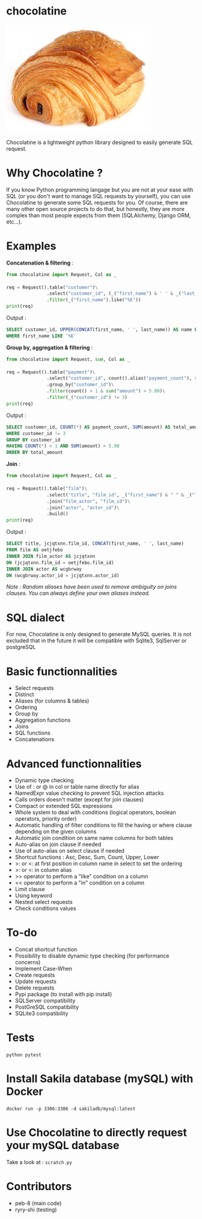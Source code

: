 # chocolatine

![Image](logo.jpg)

Chocolatine is a lightweight python library designed to easily generate SQL request.

# Why Chocolatine ?

If you know Python programming langage but you are not at your ease with SQL (or you don't want to manage SQL requests by yourself), you can use Chocolatine to generate some SQL requests for you.
Of course, there are many other open source projects to do that, but honestly, they are more complex than most people expects from them (SQLAlchemy, Django ORM, etc...).

# Examples

__Concatenation & filtering__ :
```python
from chocolatine import Request, Col as _

req = Request().table("customer")\
               .select("customer_id", (_("first_name") & ' ' & _("last_name")).upper().alias(">name"))\
               .filter(_("first_name").like("%E"))
print(req)
```
Output :
```SQL
SELECT customer_id, UPPER(CONCAT(first_name, ' ', last_name)) AS name FROM customer
WHERE first_name LIKE '%E'
```

__Group by, aggregation & filtering__ :
```python
from chocolatine import Request, sum, Col as _

req = Request().table("payment")\
               .select("customer_id", count().alias("payment_count"), sum("amount").alias("total_amount").order())\
               .group_by("customer_id")\
               .filter(count() > 1 & sum("amount") > 5.00)\
               .filter(_("customer_id") != 3)
print(req)
```
Output :
```SQL
SELECT customer_id, COUNT(*) AS payment_count, SUM(amount) AS total_amount FROM payment
WHERE customer_id != 3
GROUP BY customer_id
HAVING COUNT(*) > 1 AND SUM(amount) > 5.00
ORDER BY total_amount
```

__Join__ :
```python
from chocolatine import Request, Col as _

req = Request().table("film")\
               .select("title", "film_id", _("first_name") & " " & _("last_name"))\
               .join("film_actor", "film_id")\
               .join("actor", "actor_id")\
               .build()
print(req)
```
Output :
```SQL
SELECT title, jcjqtxnn.film_id, CONCAT(first_name, ' ', last_name)
FROM film AS oetjfebo
INNER JOIN film_actor AS jcjqtxnn
ON (jcjqtxnn.film_id = oetjfebo.film_id)
INNER JOIN actor AS wcgbrway
ON (wcgbrway.actor_id = jcjqtxnn.actor_id)
```

_Note : Random aliases have been used to remove ambiguity on joins clauses. You can always define your own aliases instead._

# SQL dialect

For now, Chocolatine is only designed to generate MySQL queries.
It is not excluded that in the future it will be compatible with Sqlite3, SqlServer or postgreSQL

# Basic functionnalities

- Select requests
- Distinct
- Aliases (for columns & tables)
- Ordering
- Group by
- Aggregation functions
- Joins
- SQL functions
- Concatenations

# Advanced functionnalities

- Dynamic type checking
- Use of : or @ in col or table name directly for alias
- NamedExpr value checking to prevent SQL injection attacks
- Calls orders doesn't matter (except for join clauses)
- Compact or extended SQL expressions
- Whole system to deal with conditions (logical operators, boolean operators, priority order)
- Automatic handling of filter conditions to fill the having or where clause depending on the given columns
- Automatic join condition on same name columns for both tables
- Auto-alias on join clause if needed
- Use of auto-alias on select clause if needed
- Shortcut functions : Asc, Desc, Sum, Count, Upper, Lower
- \>: or <: at first position in column name in select to set the ordering
- \>: or <: in column alias
- \>\> operator to perform a "like" condition on a column
- << operator to perform a "in" condition on a column
- Limit clause
- Using keyword
- Nested select requests
- Check conditions values

# To-do

- Concat shortcut function
- Possibility to disable dynamic type checking (for performance concerns)
- Implement Case-When
- Create requests
- Update requests
- Delete requests
- Pypi package (to install with pip install)
- SQLServer compatibility
- PostGreSQL compatibility
- SQLite3 compatibility

# Tests

```python pytest```

# Install Sakila database (mySQL) with Docker

```docker run -p 3306:3306 -d sakiladb/mysql:latest```

# Use Chocolatine to directly request your mySQL database

Take a look at : `scratch.py`

# Contributors

- peb-8 (main code)
- ryry-shi (testing)
